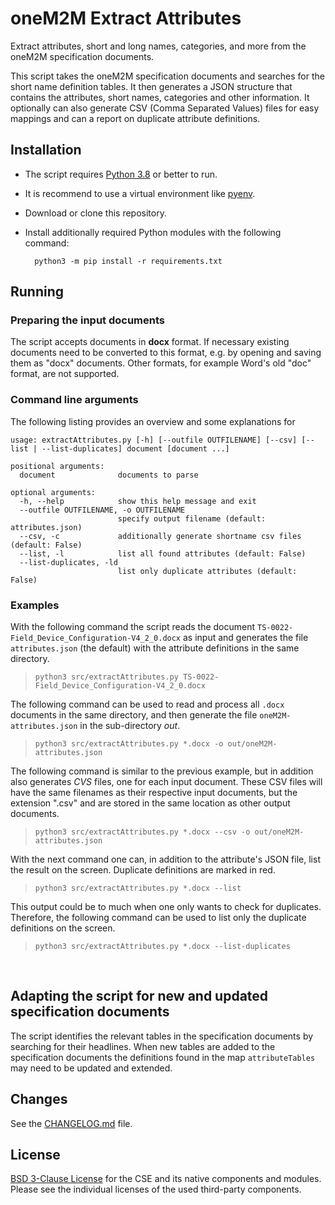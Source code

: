 # oneM2M Extract Attributes

Extract attributes, short and long names, categories, and more from the oneM2M specification documents.

This script takes the oneM2M specification documents and searches for the short name definition tables. 
It then generates a JSON structure that contains the attributes, short names, categories and other information.
It optionally can also generate CSV (Comma Separated Values) files for easy mappings and can a report on duplicate attribute definitions.

## Installation

- The script requires [Python 3.8][python] or better to run.
- It is recommend to use a virtual environment like [pyenv][pyenv].
- Download or clone this repository.
- Install additionally required Python modules with the following command:

		python3 -m pip install -r requirements.txt


## Running

### Preparing the input documents

The script accepts documents in **docx** format. If necessary existing documents need to be converted to this format, e.g. by opening and saving them as "docx" documents. Other formats, for example Word's old "doc" format, are not supported.

### Command line arguments

The following listing provides an overview and some explanations for 
```text
usage: extractAttributes.py [-h] [--outfile OUTFILENAME] [--csv] [--list | --list-duplicates] document [document ...]

positional arguments:
  document              documents to parse

optional arguments:
  -h, --help            show this help message and exit
  --outfile OUTFILENAME, -o OUTFILENAME
                        specify output filename (default: attributes.json)
  --csv, -c             additionally generate shortname csv files (default: False)
  --list, -l            list all found attributes (default: False)
  --list-duplicates, -ld
                        list only duplicate attributes (default: False)
```

### Examples

With the following command the script reads the document ```TS-0022-Field_Device_Configuration-V4_2_0.docx``` as input and generates the file ```attributes.json``` (the default) with the attribute definitions in the same directory.

> ```python3 src/extractAttributes.py TS-0022-Field_Device_Configuration-V4_2_0.docx```

The following command can be used to read and process all ```.docx``` documents in the same directory, and then generate the file ```oneM2M-attributes.json``` in the sub-directory *out*.

> ```python3 src/extractAttributes.py *.docx -o out/oneM2M-attributes.json```

The following command is similar to the previous example, but in addition also generates *CVS* files, one for each input document. These CSV files will have the same filenames as their respective input documents, but the extension ".csv" and are stored in the same location as other output documents.

> ```python3 src/extractAttributes.py *.docx --csv -o out/oneM2M-attributes.json```

With the next command one can, in addition to the attribute's JSON file, list the result on the screen. Duplicate definitions are marked in red.

> ```python3 src/extractAttributes.py *.docx --list```

This output could be to much when one only wants to check for duplicates. Therefore, the following command can be used to list only the duplicate definitions on the screen.

> ```python3 src/extractAttributes.py *.docx --list-duplicates```

<br/>

## Adapting the script for new and updated specification documents

The script identifies the relevant tables in the specification documents by searching for their headlines. When new tables are added to the specification documents the definitions found in the map ```attributeTables``` may need to be updated and extended.


## Changes

See the [CHANGELOG.md][changelog] file.

## License
[BSD 3-Clause License][bsd-3-clause] for the CSE and its native components and modules. Please see the individual licenses of the used third-party components.


[bsd-3-clause]: https://opensource.org/licenses/BSD-3-Clause
[changelog]: CHANGELOG.md
[pyenv]: https://github.com/pyenv/pyenv
[python]: https://www.python.org